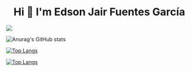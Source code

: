 <div align="center">
  <h1>Hi 👋 I'm Edson Jair Fuentes García</h1>
</div>
<img src="https://c.wallhere.com/photos/1b/dc/blueprints_Aperture_Laboratories_Portal_game_Portal_Gun-13423.jpg!d">

![Anurag's GitHub stats](https://github-readme-stats.vercel.app/api?username=JiroFg&show_icons=true&theme=radical)

[![Top Langs](https://github-readme-stats.vercel.app/api/top-langs/?username=JiroFg&layout=compact)](https://github.com/anuraghazra/github-readme-stats)

[![Top Langs](https://github-readme-stats.vercel.app/api/top-langs/?username=JiroFg&size_weight=0.5&count_weight=0.5)](https://github.com/anuraghazra/github-readme-stats)
